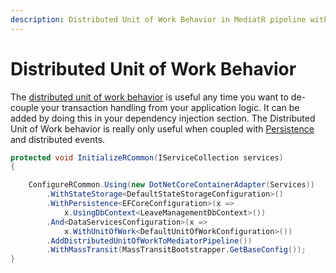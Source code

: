 ```yaml
---
description: Distributed Unit of Work Behavior in MediatR pipeline within RCommon.
---
```


# Distributed Unit of Work Behavior



The [distributed unit of work behavior](https://github.com/RCommon-Team/RCommon/blob/master/Src/RCommon.ApplicationServices.Messaging/Behaviors/DistributedUnitOfWorkBehavior.cs) is useful any time you want to de-couple your transaction handling from your application logic. It can be added by doing this in your dependency injection section. The Distributed Unit of Work behavior is really only useful when coupled with [Persistence](../../../../v1/fundamentals/persistence/) and distributed events.&#x20;

```csharp
protected void InitializeRCommon(IServiceCollection services)
{

    ConfigureRCommon.Using(new DotNetCoreContainerAdapter(Services))
        .WithStateStorage<DefaultStateStorageConfiguration>()
        .WithPersistence<EFCoreConfiguration>(x =>
            x.UsingDbContext<LeaveManagementDbContext>())
        .And<DataServicesConfiguration>(x =>
            x.WithUnitOfWork<DefaultUnitOfWorkConfiguration>())
        .AddDistributedUnitOfWorkToMediatorPipeline())
        .WithMassTransit(MassTransitBootstrapper.GetBaseConfig());
}
```
